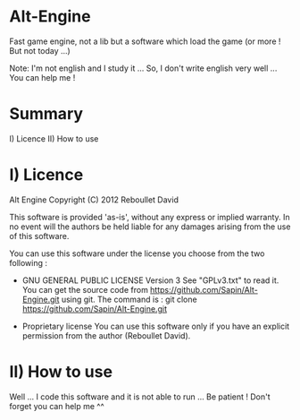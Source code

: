 Alt-Engine
==========

Fast game engine, not a lib but a software which load the game (or more ! But not today ...)

Note: I'm not english and I study it ... So, I don't write english very well ... You can help me !

###
###
###

Summary
=======

I)  Licence
II) How to use

###
###
###

I) Licence
===========

Alt Engine
Copyright (C) 2012 Reboullet David

This software is provided 'as-is', without any express or implied warranty.
In no event will the authors be held liable for any damages arising from the use of this software.

You can use this software under the license you choose from the two following :

- GNU GENERAL PUBLIC LICENSE Version 3
See "GPLv3.txt" to read it.
You can get the source code from https://github.com/Sapin/Alt-Engine.git using git.
The command is :
git clone https://github.com/Sapin/Alt-Engine.git

- Proprietary license
You can use this software only if you have an explicit permission from the author (Reboullet David).

II) How to use
==============

Well ... I code this software and it is not able to run ... Be patient ! Don't forget you can help me ^^

